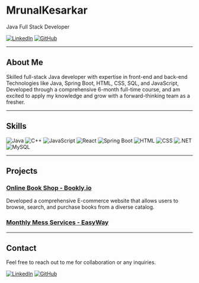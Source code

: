 # MrunalKesarkar
Java Full Stack Developer

[![LinkedIn](https://img.shields.io/badge/LinkedIn-Connect-blue)](https://www.linkedin.com/in/mrunal-kesarkar/)
[![GitHub](https://img.shields.io/badge/GitHub-Follow-black)](https://github.com/MrunalKesarkar/MrunalKesarkar)

---

## About Me

Skilled full-stack Java developer with expertise in front-end and back-end Technologies like Java, Spring Boot, HTML, CSS, SQL, and JavaScript, Developed through a comprehensive 6-month full-time course, and am excited to apply my knowledge and grow with a forward-thinking team as a fresher.

---

## Skills

<!--![Java](https://img.shields.io/badge/Java-3776AB?style=for-the-badge&logo=java&logoColor=white)-->
![Java](https://img.shields.io/badge/Java-007396?style=for-the-badge&logo=java&logoColor=white)
![C++](https://img.shields.io/badge/C++-00599C?style=for-the-badge&logo=cplusplus&logoColor=white)
![JavaScript](https://img.shields.io/badge/JavaScript-F7DF1E?style=for-the-badge&logo=javascript&logoColor=black)
![React](https://img.shields.io/badge/React-61DAFB?style=for-the-badge&logo=react&logoColor=black)
![Spring Boot](https://img.shields.io/badge/Spring_Boot-6DB33F?style=for-the-badge&logo=springboot&logoColor=white)
![HTML](https://img.shields.io/badge/HTML5-E34F26?style=for-the-badge&logo=html5&logoColor=white)
![CSS](https://img.shields.io/badge/CSS3-1572B6?style=for-the-badge&logo=css3&logoColor=white)
![.NET](https://img.shields.io/badge/.NET-512BD4?style=for-the-badge&logo=dotnet&logoColor=white)
![MySQL](https://img.shields.io/badge/MySQL-4479A1?style=for-the-badge&logo=mysql&logoColor=white)

---

## Projects

### [Online Book Shop - Bookly.io](https://github.com/MrunalKesarkar/Online-Book-Shop_Bookly.io)

Developed a comprehensive E-commerce website that allows users to browse, search, and purchase books from a diverse catalog.

### [Monthly Mess Services - EasyWay](https://github.com/MrunalKesarkar/Monthly-Meal-Services_EasyWay)

---

## Contact

Feel free to reach out to me for collaboration or any inquiries.

[![LinkedIn](https://img.shields.io/badge/LinkedIn-Connect-blue)](https://www.linkedin.com/in/mrunal-kesarkar/)
[![GitHub](https://img.shields.io/badge/GitHub-Follow-black)](https://github.com/MrunalKesarkar/MrunalKesarkar)

